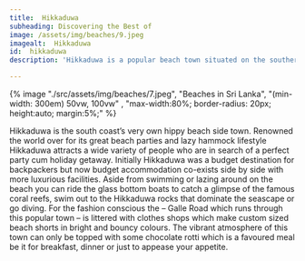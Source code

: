 ```yaml
---
title:  Hikkaduwa 
subheading: Discovering the Best of 
image: /assets/img/beaches/9.jpeg
imagealt:  Hikkaduwa 
id:  hikkaduwa
description: 'Hikkaduwa is a popular beach town situated on the southern coast of Sri Lanka. With its golden sand beaches, clear blue waters, and vibrant coral reefs, Hikkaduwa is a haven for surfers, snorkelers, and beach lovers alike. '

---
```

{% image "./src/assets/img/beaches/7.jpeg", "Beaches in Sri Lanka", "(min-width: 300em) 50vw, 100vw" , "max-width:80%; border-radius: 20px; height:auto; margin:5%;" %}


Hikkaduwa is the south coast’s very own hippy beach side town. Renowned the world over for its great beach parties and lazy hammock lifestyle Hikkaduwa attracts a wide variety of people who are in search of a perfect party cum holiday getaway. Initially Hikkaduwa was a budget destination for backpackers but now budget accommodation co-exists side by side with more luxurious facilities. Aside from swimming or lazing around on the beach you can ride the glass bottom boats to catch a glimpse of the famous coral reefs, swim out to the Hikkaduwa rocks that dominate the seascape or go diving. For the fashion conscious the – Galle Road which runs through this popular town – is littered with clothes shops which make custom sized beach shorts in bright and bouncy colours. The vibrant atmosphere of this town can only be topped with some chocolate rotti which is a favoured meal be it for breakfast, dinner or just to appease your appetite.



